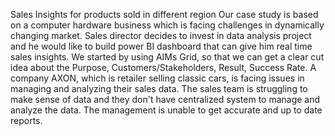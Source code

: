 Sales Insights for products sold in different region Our case study is based on a computer hardware business which is facing challenges in dynamically changing market. Sales director decides to invest in data analysis project and he would like to build power BI dashboard that can give him real time sales insights. We started by using AIMs Grid, so that we can get a clear cut idea about the Purpose, Customers/Stakeholders, Result, Success Rate.
A company AXON, which is retailer selling classic cars, is facing issues in managing and analyzing their sales data. The sales team is struggling to make sense of data and they don't have 
centralized system to manage and analyze the data. The management is unable to get accurate and up to date reports.
